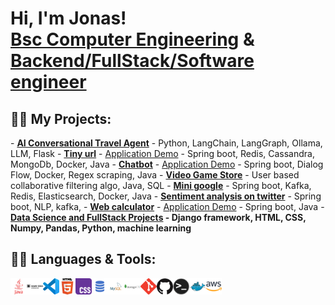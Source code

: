 <h1>Hi, I'm Jonas! <br/><a href="https://www.linkedin.com/in/jonas-zerbib-/">Bsc Computer Engineering</a> & <a href="https://github.com/JonasZerbib">Backend/FullStack/Software engineer </a>

<h2>👨‍💻 My Projects:</h2>
- <b><a href="https://github.com/JonasZerbib/ConversationalAgent">AI Conversational Travel Agent</a></b>
  - Python, LangChain, LangGraph, Ollama, LLM, Flask
- <b><a href="https://github.com/JonasZerbib/tiny-url">Tiny url</a></b>
  - <a href="https://jz-tinyurl.herokuapp.com/swagger-ui.html">Application Demo</a>
  - Spring boot, Redis, Cassandra, MongoDb, Docker, Java
- <b><a href="https://github.com/JonasZerbib/chatbot">Chatbot</a></b>
  - <a href="https://console.dialogflow.com/api-client/demo/embedded/4373de5f-5dff-46d0-af25-6bfabee4c4c7">Application Demo</a>
  - Spring boot, Dialog Flow, Docker, Regex scraping, Java
- <b><a href="https://github.com/JonasZerbib/VideoGameStore">Video Game Store</a></b>
  - User based collaborative filtering algo, Java, SQL
- <b><a href="https://github.com/handson-academy/jonas-searchengine">Mini google</a></b>
  - Spring boot, Kafka, Redis, Elasticsearch, Docker, Java
- <b><a href="https://github.com/JonasZerbib/sentiment-analysis.git">Sentiment analysis on twitter</a></b>
  - Spring boot, NLP, kafka, 
- <b><a href="https://github.com/JonasZerbib/web-calculator">Web calculator</a></b>
  - <a href="https://jzexpression.herokuapp.com/swagger-ui.html#">Application Demo</a>
  - Spring boot, Java
- <b><a href="https://github.com/JonasZerbib/ProjectLab">Data Science and FullStack Projects</a><b>
  - Django framework, HTML, CSS, Numpy, Pandas, Python, machine learning
 
  <br/>
  
 <h2>👨‍💻 Languages & Tools:</h2>

<img align="left" alt="Java" width="26px" src="https://raw.githubusercontent.com/devicons/devicon/master/icons/java/java-plain-wordmark.svg" />
<img align="left" alt="Intellij" width="26px" src="https://raw.githubusercontent.com/devicons/devicon/master/icons/intellij/intellij-plain-wordmark.svg" />
<img align="left" alt="Visual Studio Code" width="26px" src="https://raw.githubusercontent.com/github/explore/80688e429a7d4ef2fca1e82350fe8e3517d3494d/topics/visual-studio-code/visual-studio-code.png" />
<img align="left" alt="HTML5" width="26px" src="https://raw.githubusercontent.com/github/explore/80688e429a7d4ef2fca1e82350fe8e3517d3494d/topics/html/html.png" />
<img align="left" alt="CSS3" width="26px" src="https://raw.githubusercontent.com/github/explore/80688e429a7d4ef2fca1e82350fe8e3517d3494d/topics/css/css.png" />
<img align="left" alt="SQL" width="26px" src="https://raw.githubusercontent.com/github/explore/80688e429a7d4ef2fca1e82350fe8e3517d3494d/topics/sql/sql.png" />
<img align="left" alt="MySQL" width="26px" src="https://raw.githubusercontent.com/github/explore/80688e429a7d4ef2fca1e82350fe8e3517d3494d/topics/mysql/mysql.png" />
<img align="left" alt="MongoDB" width="26px" src="https://raw.githubusercontent.com/github/explore/80688e429a7d4ef2fca1e82350fe8e3517d3494d/topics/mongodb/mongodb.png" />
<img align="left" alt="Git" width="26px" src="https://raw.githubusercontent.com/github/explore/80688e429a7d4ef2fca1e82350fe8e3517d3494d/topics/git/git.png" />
<img align="left" alt="GitHub" width="26px" src="https://raw.githubusercontent.com/github/explore/78df643247d429f6cc873026c0622819ad797942/topics/github/github.png" />
<img align="left" alt="Terminal" width="26px" src="https://raw.githubusercontent.com/github/explore/80688e429a7d4ef2fca1e82350fe8e3517d3494d/topics/terminal/terminal.png" />
<img align="left" alt="Doker" width="26px" src="https://raw.githubusercontent.com/devicons/devicon/master/icons/docker/docker-original.svg" />
<img align="left" alt="AWS" width="26px" src="https://raw.githubusercontent.com/devicons/devicon/master/icons/amazonwebservices/amazonwebservices-original-wordmark.svg" />


<br />
